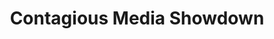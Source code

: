 ---
ee_id_thing: '21'
site: '1'
type: '2'
inv_num: 2005-024
add_credit:
url: 2005-024-contagious-media-showdown
title: Contagious Media Showdown
year: '2005'
display_year: '2005'
medium: Event
dims:
pitch: "​Festival & competition I helped organize with the Eyebeam Contagious Media
  Group about memes back in the early days of viral net trash (eeek! – pre youtube………..)"
ps: Random facts --> this is kinda related to the Huffington Post, LOL, seriously,&nbsp;<a
  href="http://www.cjr.org/cover_story/six_degrees_of_aggregation.php?page=all">read
  here</a>.&nbsp;
live_url: https://web.archive.org/web/20050827225046/http://showdown.contagiousmedia.org/
youtube:
https://github.com/coryarcangel/alu:
imgs: Contagious_Media_Showdown_2005_024_screenshot_database_IH.jpg
subheading:
download:
commission:
related:
layout: things-i-made
---